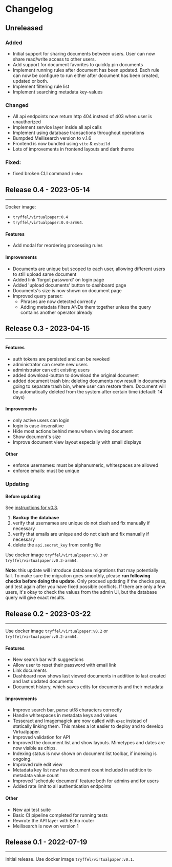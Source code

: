 # Changelog

## Unreleased

### Added
- Initial support for sharing documents between users. User can now share read/write access to other users.
- Add support for document favorites to quickly pin documents
- Implement running rules after document has been updated. Each rule can now be configure to run either after document has been created, updated or both.
- Implement filtering rule list
- Implement searching metadata key-values

### Changed
- All api endpoints now return http 404 instead of 403 when user is unauthorized
- Implement service layer inside all api calls
- Implement using database transactions throughout operations
- Bumpded Meilisearch version to v.1.6
- Frontend is now bundled using `vite` & `esbuild`
- Lots of improvements in frontend layouts and dark theme

### Fixed:
- fixed broken CLI command `index`


## Release 0.4 - 2023-05-14
---

Docker image:
- `tryffel/virtualpaper:0.4`
- `tryffel/virtualpaper:0.4-arm64`.

#### Features
- Add modal for reordering processing rules

#### Improvements
- Documents are unique but scoped to each user, allowing different users to still upload same document
- Added link 'forgot password' on login page
- Added 'upload documents' button to dashboard page
- Documents's size is now shown on document page
- Improved query parser:
    - Phrases are now detected correctly
    - Adding metadata filters ANDs them together unless the query contains another operator already


## Release 0.3 - 2023-04-15
---


#### Features
- auth tokens are persisted and can be revoked
- administrator can create new users
- administrator can edit existing users
- added download-button to download the original document
- added document trash bin: deleting documents now result in documents going to separate trash bin, where user can restore them. Document will be automatically deleted from the system after certain time (default: 14 days)

#### Improvements
- only active users can login
- login is case-insensitive
- Hide most actions behind menu when viewing document
- Show document's size
- Improve document view layout especially with small displays


#### Other
- enforce usernames: must be alphanumeric, whitespaces are allowed
- enforce emails: must be unique


### Updating

#### Before updating

See [instructions for v0.3](/more/v0.3-checks/#updating-to-v0.3).

1. **Backup the database**
1. verify that usernames are unique do not clash and fix manually if necessary
1. verify that emails are unique and do not clash and fix manually if necessary
1. delete the `api.secret_key` from config file

Use docker image `tryffel/virtualpaper:v0.3` or `tryffel/virtualpaper:v0.3-arm64`.


**Note**: this update will introduce database migrations that may potentially fail.
To make sure the migration goes smoothly, please **run following checks before doing the update**.
Only proceed updating if the checks pass, and test again after you have fixed possible conflicts.
If there are only a few users, it's okay to check the values from the admin UI, but the database query
will give exact results.





## Release 0.2 - 2023-03-22
---


Use docker image `tryffel/virtualpaper:v0.2` or `tryffel/virtualpaper:v0.2-arm64`.


#### Features
- New search bar with suggestions
- Allow user to reset their password with email link
- Link documents
- Dashboard now shows last viewed documents in addition to last created and last updated documents
- Document history, which saves edits for documents and their metadata

#### Improvements
- Improve search bar, parse utf8 characters correctly
- Handle whitespaces in metadata keys and values
- Tesseract and Imagemagick are now called with `exec` instead of statically linking them. This makes a lot easier to deploy and to develop Virtualpaper.
- Improved validation for API
- Improved the document list and show layouts. Mimetypes and dates are now visible as chips.
- Indexing status is now shown on document list toolbar, if indexing is ongoing.
- Improved rule edit view
- Metadata key list now has document count included in addition to metadata value count
- Improved 'schedule document' feature both for admins and for users
- Added rate limit to all authentication endpoints

#### Other
- New api test suite
- Basic CI pipeline completed for running tests
- Rewrote the API layer with Echo router
- Meilisearch is now on version 1


## Release 0.1 - 2022-07-19
---



Initial release.
Use docker image `tryffel/virtualpaper:v0.1`.
